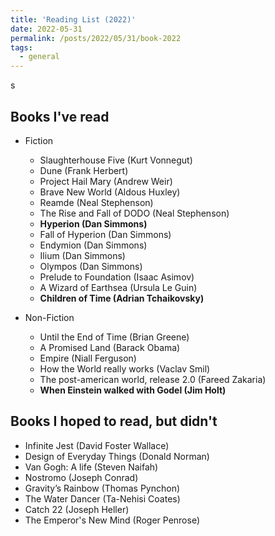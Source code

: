 ```yaml
---
title: 'Reading List (2022)'
date: 2022-05-31
permalink: /posts/2022/05/31/book-2022
tags:
  - general
---
```


s
## Books I've read

- Fiction
  - Slaughterhouse Five (Kurt Vonnegut)
  - Dune (Frank Herbert)
  - Project Hail Mary (Andrew Weir)
  - Brave New World (Aldous Huxley)
  - Reamde (Neal Stephenson)
  - The Rise and Fall of DODO (Neal Stephenson)
  - **Hyperion (Dan Simmons)**
  - Fall of Hyperion (Dan Simmons)
  - Endymion (Dan Simmons)
  - Ilium (Dan Simmons)
  - Olympos (Dan Simmons)
  - Prelude to Foundation (Isaac Asimov)
  - A Wizard of Earthsea (Ursula Le Guin)
  - **Children of Time (Adrian Tchaikovsky)**


- Non-Fiction
  - Until the End of Time (Brian Greene)
  - A Promised Land (Barack Obama)
  - Empire (Niall Ferguson)
  - How the World really works (Vaclav Smil)
  - The post-american world, release 2.0 (Fareed Zakaria)
  - **When Einstein walked with Godel (Jim Holt)**

## Books I hoped to read, but didn't
- Infinite Jest (David Foster Wallace)
- Design of Everyday Things (Donald Norman)
- Van Gogh: A life (Steven Naifah)
- Nostromo (Joseph Conrad)
- Gravity’s Rainbow (Thomas Pynchon)
- The Water Dancer (Ta-Nehisi Coates)
- Catch 22 (Joseph Heller)
- The Emperor's New Mind (Roger Penrose)